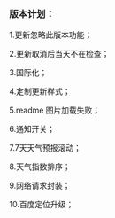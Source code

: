 ### 版本计划：

1.更新忽略此版本功能；

2.更新取消后当天不在检查；

3.国际化；

4.定制更新样式；

5.readme 图片加载失败；

6.通知开关；

7.7天天气预报滚动；

8.天气指数排序；

9.网络请求封装；

10.百度定位升级；

